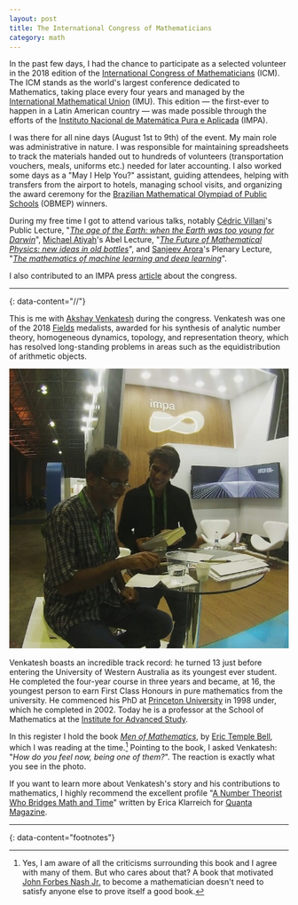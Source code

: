 ```yaml
---
layout: post
title: The International Congress of Mathematicians
category: math
---
```

In the past few days, I had the chance to participate as a selected volunteer in the 2018 edition of the [International Congress of Mathematicians](https://en.wikipedia.org/wiki/International_Congress_of_Mathematicians) (ICM). The ICM stands as the world's largest conference dedicated to Mathematics, taking place every four years and managed by the [International Mathematical Union](https://en.wikipedia.org/wiki/International_Mathematical_Union) (IMU). This edition — the first-ever to happen in a Latin American country — was made possible through the efforts of the [Instituto Nacional de Matemática Pura e Aplicada](https://en.wikipedia.org/wiki/Instituto_Nacional_de_Matem%C3%A1tica_Pura_e_Aplicada) (IMPA).

I was there for all nine days (August 1st to 9th) of the event. My main role was administrative in nature. I was responsible for maintaining spreadsheets to track the materials handed out to hundreds of volunteers (transportation vouchers, meals, uniforms etc.) needed for later accounting. I also worked some days as a "May I Help You?" assistant, guiding attendees, helping with transfers from the airport to hotels, managing school visits, and organizing the award ceremony for the [Brazilian Mathematical Olympiad of Public Schools](https://en.wikipedia.org/wiki/Olimp%C3%ADada_Brasileira_de_Matem%C3%A1tica_das_Escolas_P%C3%BAblicas) (OBMEP) winners.

During my free time I got to attend various talks, notably [Cédric Villani](https://en.wikipedia.org/wiki/C%C3%A9dric_Villani)'s Public Lecture, "[*The age of the Earth: when the Earth was too young for Darwin*](https://www.youtube.com/watch?v=ObSv67R-uyg)", [Michael Atiyah](https://en.wikipedia.org/wiki/Michael_Atiyah)'s Abel Lecture, "[*The Future of Mathematical Physics: new ideas in old bottles*](https://www.youtube.com/watch?v=fUEvTymjpds)", and [Sanjeev Arora](https://en.wikipedia.org/wiki/Sanjeev_Arora)'s Plenary Lecture, "[*The mathematics of machine learning and deep learning*](https://www.youtube.com/watch?v=r07Sofj_puQ)".

I also contributed to an IMPA press [article](https://impa.br/noticias/voluntariado-dentro-e-fora-do-riocentro/) about the congress.

---
{: data-content="//"}

This is me with [Akshay Venkatesh](https://en.wikipedia.org/wiki/Akshay_Venkatesh) during the congress. Venkatesh was one of the 2018 [Fields](https://en.wikipedia.org/wiki/Fields_Medal) medalists, awarded for his synthesis of analytic number theory, homogeneous dynamics, topology, and representation theory, which has resolved long-standing problems in areas such as the equidistribution of arithmetic objects.

![Akshay Venkatesh](https://raw.githubusercontent.com/luanborelli/luanborelli.github.io/master/_posts/av.jpg)

Venkatesh boasts an incredible track record: he turned 13 just before entering the University of Western Australia as its youngest ever student. He completed the four-year course in three years and became, at 16, the youngest person to earn First Class Honours in pure mathematics from the university. He commenced his PhD at [Princeton University](https://en.wikipedia.org/wiki/Princeton_University "Princeton University") in 1998 under, which he completed in 2002. Today he is a professor at the School of Mathematics at the [Institute for Advanced Study](https://en.wikipedia.org/wiki/Institute_for_Advanced_Study).

In this register I hold the book [*Men of Mathematics*](https://en.wikipedia.org/wiki/Men_of_Mathematics), by [Eric Temple Bell](https://en.wikipedia.org/wiki/Eric_Temple_Bell), which I was reading at the time.[^1] Pointing to the book, I asked Venkatesh: "*How do you feel now, being one of them?*". The reaction is exactly what you see in the photo.

If you want to learn more about Venkatesh's story and his contributions to mathematics, I highly recommend the excellent profile "[A Number Theorist Who Bridges Math and Time](https://www.quantamagazine.org/fields-medalist-akshay-venkatesh-bridges-math-and-time-20180801/)" written by Erica Klarreich for [Quanta Magazine](https://www.quantamagazine.org/).

---
{: data-content="footnotes"}

[^1]: Yes, I am aware of all the criticisms surrounding this book and I agree with many of them. But who cares about that? A book that motivated [John Forbes Nash Jr.](https://en.wikipedia.org/wiki/John_Forbes_Nash_Jr.) to become a mathematician doesn't need to satisfy anyone else to prove itself a good book.